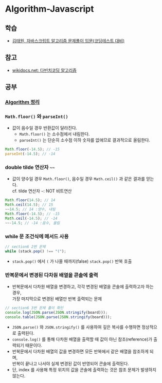 # Algorithm-Javascript

## 학습

- [김태원, 자바스크립트 알고리즘 문제풀이 입문(코딩테스트 대비)](https://www.inflearn.com/course/%EC%9E%90%EB%B0%94%EC%8A%A4%ED%81%AC%EB%A6%BD%ED%8A%B8-%EC%95%8C%EA%B3%A0%EB%A6%AC%EC%A6%98-%EB%AC%B8%EC%A0%9C%ED%92%80%EC%9D%B4)

## 참고

- [wikidocs.net: 다빈치코딩 알고리즘](https://wikidocs.net/book/10280)

## 공부

### [Algorithm 정리](/algorithm.md)

### `Math.floor()` 와 `parseInt()`

- 값이 음수일 경우 반환값이 달라진다.
  - `Math.floor()` 는 소수점에서 내림한다.
  - `parseInt()` 는 단순히 소수점 이하 숫자를 없애므로 결과적으로 올림한다.

```js
Math.floor(-14.5); // -15
parseInt(-14.5); // -14
```

### double tilde 연산자 `~~`

- 값이 양수일 경우 `Math.floor()`, 음수일 경우 `Math.ceil()` 과 같은 결과를 얻는다.  
  cf. tilde 연산자 `~`: NOT 비트연산

```js
Math.floor(14.5); // 14
Math.ceil(14.5); // 15
~~14.5; // 14 :양수, 내림
Math.floor(-14.5); // -15
Math.ceil(-14.5); // -14
~~-14.5; // -14 :음수, 올림
```

### while 문 조건식에 메서드 사용

```js
// section6 2번 문제
while (stack.pop() !== "(");
```

- `stack.pop()` 에서 `(` 가 나올 때까지(false) `stack.pop()` 반복 호출

### 반복문에서 변경된 다차원 배열을 콘솔에 출력

- 반복문에서 다차원 배열을 변경하고, 각각 변경된 배열을 콘솔에 출력하고자 하는 경우,  
  가장 마지막으로 변경된 배열만 반복 출력되는 문제

```js
// section6 3번 문제 풀이 확인
console.log(JSON.parse(JSON.stringify(board)));
console.table(JSON.parse(JSON.stringify(board)));
```

- `JSON.parse()` 와 `JSON.stringify()` 를 사용하여 깊은 복사를 수행하면 정상적으로 출력된다.
- `console.log()` 를 통해 다차원 배열을 출력할 때 값이 아닌 참조(reference)가 출력되기 때문이다.
- 반복문에서 다차원 배열의 값을 변경하면 모든 반복에서 같은 배열을 참조하게 되며,  
  반복이 끝나고 나서야 실제 변경된 값이 반영되어 콘솔에 출력된다.
- 단, index 를 사용해 특정 위치의 값을 콘솔에 출력하는 것은 참조 문제가 발생하지 않는다.
